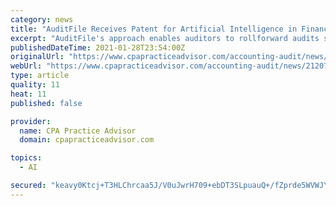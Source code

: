 ```yaml
---
category: news
title: "AuditFile Receives Patent for Artificial Intelligence in Financial Statement Audits"
excerpt: "AuditFile's approach enables auditors to rollforward audits seamlessly from year to year, while gracefully handling updates to pronouncements and professional standards."
publishedDateTime: 2021-01-28T23:54:00Z
originalUrl: "https://www.cpapracticeadvisor.com/accounting-audit/news/21207955/auditfile-receives-patent-for-artificial-intelligence-in-financial-statement-audits"
webUrl: "https://www.cpapracticeadvisor.com/accounting-audit/news/21207955/auditfile-receives-patent-for-artificial-intelligence-in-financial-statement-audits"
type: article
quality: 11
heat: 11
published: false

provider:
  name: CPA Practice Advisor
  domain: cpapracticeadvisor.com

topics:
  - AI

secured: "keavy0Ktcj+T3HLChrcaa5J/V0uJwrH709+ebDT3SLpuauQ+/fZprde5WVWJYe/AAJc6FEKfydmSOD+JVdK0AFQywtjRyaeR8vsM6yhQvsKlMWBe9LsKcQoJr/0irdoSlHQ/KmEMG0N3u3cevVzIjFok3uuAOrjHY/FCJAoLWUoGU/zWw5IFhIjA00I3yO9rGmx6VqFjPEENvgjNdGtwRpj0qV9he2j9qFU38yM11gKbiIju2JIhC3Be0Y7ptCmk2d6P7L9z0PTt0mSlMy4/Hyz+1RPMUK5dQ6toYxOcYAT3XFejh8qjoiRS4LUFMf87JOYhTcKN054utT3oTq+CQVs89YLyWGhWwU6e+ZgqQuw=;HU1v8FSYaiTIrQZkz8x9wA=="
---
```


